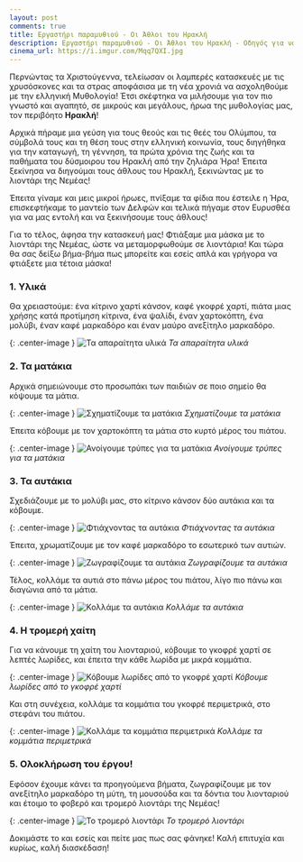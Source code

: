 ```yaml
---
layout: post
comments: true
title: Εργαστήρι παραμυθιού - Οι Άθλοι του Ηρακλή
description: Εργαστήρι παραμυθιού - Οι Άθλοι του Ηρακλή - Οδηγός για να φτιάξετε και εσείς μάσκες λιονταριού
cinema_url: https://i.imgur.com/Mqq7QXI.jpg
---
```


Περνώντας τα Χριστούγεννα, τελείωσαν οι λαμπερές κατασκευές με τις χρυσόσκονες και τα στρας αποφάσισα με τη νέα χρονιά να ασχοληθούμε με την ελληνική Μυθολογία! Έτσι σκέφτηκα να μιλήσουμε για τον πιο γνωστό και αγαπητό, σε μικρούς και μεγάλους, ήρωα της μυθολογίας μας, τον περιβόητο **Ηρακλή**!

Αρχικά πήραμε μια γεύση για τους θεούς και τις θεές του Ολύμπου, τα σύμβολά τους και τη θέση τους στην ελληνική κοινωνία, τους διηγήθηκα για την καταγωγή, τη γέννηση, τα πρώτα χρόνια της ζωής και τα παθήματα του δύσμοιρου του Ηρακλή από την ζηλιάρα Ήρα! Έπειτα ξεκίνησα να διηγούμαι τους άθλους του Ηρακλή, ξεκινώντας με το λιοντάρι της Νεμέας!

Έπειτα γίναμε και μεις μικροί ήρωες, πνίξαμε τα φίδια που έστειλε η Ήρα, επισκεφτήκαμε το μαντείο των Δελφών και τελικά πήγαμε στον Ευρυσθέα για να μας εντολή και να ξεκινήσουμε τους άθλους!

Για το τέλος, άφησα την κατασκευή μας! Φτιάξαμε μια μάσκα με το λιοντάρι της Νεμέας, ώστε να μεταμορφωθούμε σε λιοντάρια! Και τώρα θα σας δείξω βήμα-βήμα πως μπορείτε και εσείς απλά και γρήγορα να φτιάξετε μια τέτοια μάσκα!

### 1. Υλικά
Θα χρειαστούμε: ένα κίτρινο χαρτί κάνσον, καφέ γκοφρέ χαρτί, πιάτα μιας χρήσης κατά προτίμηση κίτρινα, ένα ψαλίδι, έναν χαρτοκόπτη, ένα μολύβι, έναν καφέ μαρκαδόρο και έναν μαύρο ανεξίτηλο μαρκαδόρο.

{: .center-image } 
![Τα απαραίτητα υλικά](https://i.imgur.com/rYwZaIr.jpg)
*Τα απαραίτητα υλικά*

### 2. Τα ματάκια
Αρχικά σημειώνουμε στο προσωπάκι των παιδιών σε ποιο σημείο θα κόψουμε τα μάτια.

{: .center-image } 
![Σχηματίζουμε τα ματάκια](https://i.imgur.com/juNY5mY.jpg)
*Σχηματίζουμε τα ματάκια*

Έπειτα κόβουμε με τον χαρτοκόπτη τα μάτια στο κυρτό μέρος του πιάτου.

{: .center-image } 
![Ανοίγουμε τρύπες για τα ματάκια](https://i.imgur.com/yg8oYhS.jpg)
*Ανοίγουμε τρύπες για τα ματάκια*

### 3. Τα αυτάκια

Σχεδιάζουμε με το μολύβι μας, στο κίτρινο κάνσον δύο αυτάκια και τα κόβουμε.

{: .center-image } 
![Φτιάχνοντας τα αυτάκια](https://i.imgur.com/qpUm3Uz.jpg)
*Φτιάχνοντας τα αυτάκια*

Έπειτα, χρωματίζουμε με τον καφέ μαρκαδόρο το εσωτερικό των αυτιών.

{: .center-image } 
![Ζωγραφίζουμε τα αυτάκια](https://i.imgur.com/Rj6JfNT.jpg)
*Ζωγραφίζουμε τα αυτάκια*

Τέλος, κολλάμε τα αυτιά στο πάνω μέρος του πιάτου, λίγο πιο πάνω και διαγώνια από τα μάτια.

{: .center-image } 
![Κολλάμε τα αυτάκια](https://i.imgur.com/q6wt3yR.jpg)
*Κολλάμε τα αυτάκια*

### 4. Η τρομερή χαίτη

Για να κάνουμε τη χαίτη του λιονταριού, κόβουμε το γκοφρέ χαρτί σε λεπτές λωρίδες, και έπειτα την κάθε λωρίδα με μικρά κομμάτια.

{: .center-image } 
![Κόβουμε λωρίδες από το γκοφρέ χαρτί](https://i.imgur.com/u3nKcDK.jpg)
*Κόβουμε λωρίδες από το γκοφρέ χαρτί*

Και στη συνέχεια, κολλάμε τα κομμάτια του γκοφρέ περιμετρικά, στο στεφάνι του πιάτου.

{: .center-image } 
![Κολλάμε τα κομμάτια περιμετρικά](https://i.imgur.com/39UBY27.jpg)
*Κολλάμε τα κομμάτια περιμετρικά*

### 5. Ολοκλήρωση του έργου!

Εφόσον έχουμε κάνει τα προηγούμενα βήματα, ζωγραφίζουμε με τον ανεξίτηλο μαρκαδόρο τη μύτη, τη μουσούδα και τα δόντια του λιονταριού και έτοιμο το φοβερό και τρομερό λιοντάρι της Νεμέας!

{: .center-image } 
![Το τρομερό λιοντάρι](https://i.imgur.com/Z8ocHmN.jpg)
*Το τρομερό λιοντάρι*

Δοκιμάστε το και εσείς και πείτε μας πως σας φάνηκε! Καλή επιτυχία και κυρίως, καλή διασκέδαση!